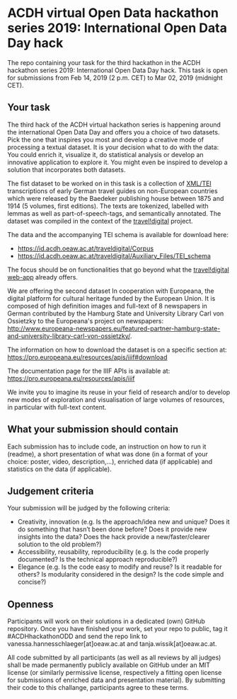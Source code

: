 # ACDH virtual Open Data hackathon series 2019: International Open Data Day hack
The repo containing your task for the third hackathon in the ACDH hackathon series 2019: International Open Data Day hack. This task is open for submissions from Feb 14, 2019 (2 p.m. CET) to Mar 02, 2019 (midnight CET). 

## Your task

The third hack of the ACDH virtual hackathon series is happening around the international Open Data Day and offers you a choice of two datasets. Pick the one that inspires you most and develop a creative mode of processing a textual dataset. It is your decision what to do with the data: You could enrich it, visualize it, do statistical analysis or develop an innovative application to explore it. You might even be inspired to develop a solution that incorporates both datasets.

The fist dataset to be worked on in this task is a collection of [XML/TEI](http://www.tei-c.org/guidelines/) transcriptions of early German travel guides on non-European countries which were released by the Baedeker publishing house between 1875 and 1914 (5 volumes, first editions). The texts are tokenized, labelled with lemmas as well as part-of-speech-tags, and semantically annotated. The dataset was compiled in the context of the [travel!digital](https://traveldigital.acdh.oeaw.ac.at/) project.

The data and the accompanying TEI schema is available for download here:
* https://id.acdh.oeaw.ac.at/traveldigital/Corpus 
* https://id.acdh.oeaw.ac.at/traveldigital/Auxiliary_Files/TEI_schema 

The focus should be on functionalities that go beyond what the [travel!digital web-app](https://traveldigital.acdh.oeaw.ac.at/) already offers.

We are offering the second dataset In cooperation with Europeana, the digital platform for cultural heritage funded by the European Union. It is composed of high definition images and full-text of 8 newspapers in German contributed by the Hamburg State and University Library Carl von Ossietzky to the Europeana's project on newspapers: http://www.europeana-newspapers.eu/featured-partner-hamburg-state-and-university-library-carl-von-ossietzky/. 

The information on how to download the dataset is on a specific section at:
https://pro.europeana.eu/resources/apis/iiif#download

The documentation page for the IIIF APIs is available at:
https://pro.europeana.eu/resources/apis/iiif

We invite you to imagine its reuse in your field of research and/or to develop new modes of exploration and visualisation of large volumes of resources, in particular with full-text content.

## What your submission should contain

Each submission has to include code, an instruction on how to run it (readme), a short presentation of what was done (in a format of your choice: poster, video, description,...), enriched data (if applicable) and statistics on the data (if applicable).

## Judgement criteria

Your submission will be judged by the following criteria:
* Creativity, innovation  (e.g. Is the approach/idea new and unique? Does it do something that hasn’t been done before? Does it provide new insights into the data? Does the hack provide a new/faster/clearer solution to the old problem?)
* Accessibility, reusability, reproducibility (e.g. Is the code properly documented? Is the technical approach reproducible?)
* Elegance (e.g. Is the code easy to modify and reuse? Is it readable for others? Is modularity considered in the design? Is the code simple and concise?)

## Openness

Participants will work on their solutions in a dedicated (own) GitHub repository. Once you have finished your work, set your repo to public, tag it #ACDHhackathonODD and send the repo link to vanessa.hannesschlaeger[at]oeaw.ac.at and tanja.wissik[at]oeaw.ac.at. 

All code submitted by all participants (as well as all reviews by all judges) shall be made permanently publicly available on GitHub under an MIT license (or similarly permissive license, respectively a fitting open license for submissions of enriched data and presentation material). By submitting their code to this challange, participants agree to these terms.
